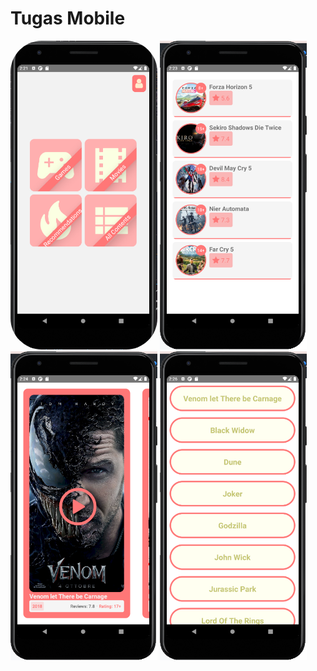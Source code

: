 # Tugas Mobile
<link rel="stylesheet" href="TML.css">
<div class="container">
  <img style="border-radius: 50px" src="HomeScreen.png" alt="Girl in a jacket" width="235">
  <img src="GamesScreen.png" alt="Girl in a jacket" width="235">
  <img src="MoviesScreen.png" alt="Girl in a jacket" width="235">
  <img src="ContentsList.png" alt="Girl in a jacket" width="235">
</div>
